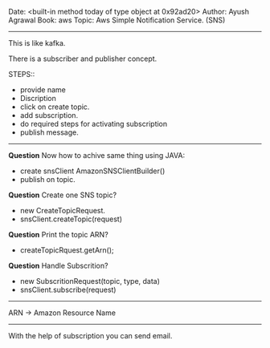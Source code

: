 Date: <built-in method today of type object at 0x92ad20>
Author: Ayush Agrawal
Book: aws
Topic: Aws Simple Notification Service. (SNS)   


---
 
This is like kafka.  


There is a subscriber and publisher concept.   

STEPS:: 

* provide name  
* Discription  
* click on create topic.  
* add subscription. 
* do required steps for activating subscription  
* publish message.  

---   

__Question__ Now how to achive same thing using JAVA:  

* create snsClient AmazonSNSClientBuilder()  
* publish on topic.  


__Question__  Create one SNS topic?  
* new CreateTopicRequest.  
* snsClient.createTopic(request)  

__Question__ Print the topic ARN?  
* createTopicRquest.getArn();


__Question__ Handle Subscrition?   
* new SubscritionRequest(topic, type, data)  
* snsClient.subscribe(request)  



---  

ARN  -> Amazon Resource Name  

--- 

With the help of subscription you can send email.  

